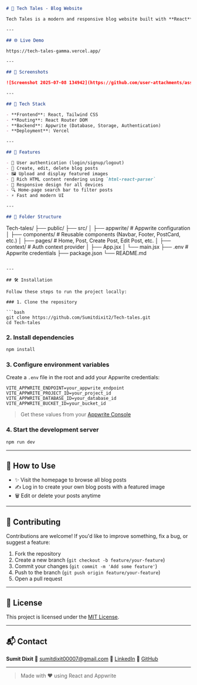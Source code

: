 ```markdown
# 🚀 Tech Tales - Blog Website

Tech Tales is a modern and responsive blog website built with **React** and **Tailwind CSS**, using **Appwrite** as the backend-as-a-service platform. It's designed for developers, tech writers, and enthusiasts who want to share or explore posts on web development, programming, and other tech-related topics.

---

## 🌐 Live Demo

https://tech-tales-gamma.vercel.app/

---

## 📸 Screenshots

![Screenshot 2025-07-08 134942](https://github.com/user-attachments/assets/c3b0d399-0712-4056-83bc-d8099e3f63e9)

---

## 🧰 Tech Stack

- **Frontend**: React, Tailwind CSS 
- **Routing**: React Router DOM
- **Backend**: Appwrite (Database, Storage, Authentication)
- **Deployment**: Vercel

---

## 🚀 Features

- 🔐 User authentication (login/signup/logout)
- 📝 Create, edit, delete blog posts
- 🖼 Upload and display featured images
- 🧾 Rich HTML content rendering using `html-react-parser`
- 📱 Responsive design for all devices
- 🔍 Home-page search bar to filter posts
- ⚡ Fast and modern UI

---

## 📁 Folder Structure

```

Tech-tales/
├── public/
├── src/
│   ├── appwrite/       # Appwrite configuration
│   ├── components/     # Reusable components (Navbar, Footer, PostCard, etc.)
│   ├── pages/          # Home, Post, Create Post, Edit Post, etc.
│   ├── context/        # Auth context provider
│   ├── App.jsx
│   └── main.jsx
├── .env                # Appwrite credentials
├── package.json
└── README.md

````

---

## 🛠️ Installation

Follow these steps to run the project locally:

### 1. Clone the repository

```bash
git clone https://github.com/Sumitdixit2/Tech-tales.git
cd Tech-tales
````

### 2. Install dependencies

```bash
npm install
```

### 3. Configure environment variables

Create a `.env` file in the root and add your Appwrite credentials:

```env
VITE_APPWRITE_ENDPOINT=your_appwrite_endpoint
VITE_APPWRITE_PROJECT_ID=your_project_id
VITE_APPWRITE_DATABASE_ID=your_database_id
VITE_APPWRITE_BUCKET_ID=your_bucket_id
```

> Get these values from your [Appwrite Console](https://console.appwrite.io/)

### 4. Start the development server

```bash
npm run dev
```

---

## 📖 How to Use

* ✨ Visit the homepage to browse all blog posts
* ✍️ Log in to create your own blog posts with a featured image
* 🗑 Edit or delete your posts anytime

---

## 🤝 Contributing

Contributions are welcome! If you'd like to improve something, fix a bug, or suggest a feature:

1. Fork the repository
2. Create a new branch (`git checkout -b feature/your-feature`)
3. Commit your changes (`git commit -m 'Add some feature'`)
4. Push to the branch (`git push origin feature/your-feature`)
5. Open a pull request

---

## 📄 License

This project is licensed under the [MIT License](https://opensource.org/licenses/MIT).

---

## 📬 Contact

**Sumit Dixit**
📧 [sumitdixit00007@gmail.com](mailto:sumitdixit00007@gmail.com)
📎 [LinkedIn](https://www.linkedin.com/in/sumit-dixit-2b1b01322/)
📎 [GitHub](https://github.com/Sumitdixit2)

---

> Made with ❤️ using React and Appwrite

